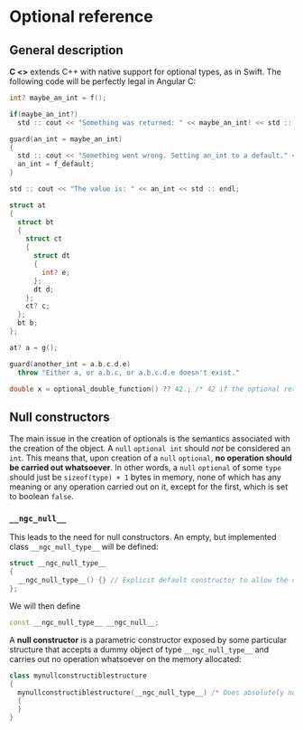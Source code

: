 # Optional reference

## General description

**C <>** extends C++ with native support for optional types, as in Swift. The following code will be perfectly legal in Angular C:

```c++
int? maybe_an_int = f();

if(maybe_an_int?)
  std :: cout << "Something was returned: " << maybe_an_int! << std :: endl;

guard(an_int = maybe_an_int)
{
  std :: cout << "Something went wrong. Setting an_int to a default." << std :: endl;
  an_int = f_default;
}

std :: cout << "The value is: " << an_int << std :: endl;

struct at
{
  struct bt
  {
    struct ct
    {
      struct dt
      {
        int? e;
      };
      dt d;
    };
    ct? c;
  };
  bt b;
};

at? a = g();

guard(another_int = a.b.c.d.e)
  throw "Either a, or a.b.c, or a.b.c.d.e doesn't exist."

double x = optional_double_function() ?? 42.; /* 42 if the optional return is unset */
```

## Null constructors

The main issue in the creation of optionals is the semantics associated with the creation of the object. A `null` `optional int` should *not* be considered an `int`. This means that, upon creation of a `null` `optional`, **no operation should be carried out whatsoever**. In other words, a `null` `optional` of some `type` should just be `sizeof(type) + 1` bytes in memory, none of which has any meaning or any operation carried out on it, except for the first, which is set to boolean `false`.

### `__ngc_null__`

This leads to the need for null constructors. An empty, but implemented class `__ngc_null_type__` will be defined:

```c++
struct __ngc_null_type__
{
  __ngc_null_type__() {} // Explicit default constructor to allow the construciton of const objects.
};
```

We will then define

```c++
const __ngc_null_type__ __ngc_null__;
```

A **null constructor** is a parametric constructor exposed by some particular structure that accepts a dummy object of type `__ngc_null_type__` and carries out no operation whatsoever on the memory allocated:

```c++
class mynullconstructiblestructure
{
  mynullconstructiblestructure(__ngc_null_type__) /* Does absolutely nothing */
  {
  }
}
```
